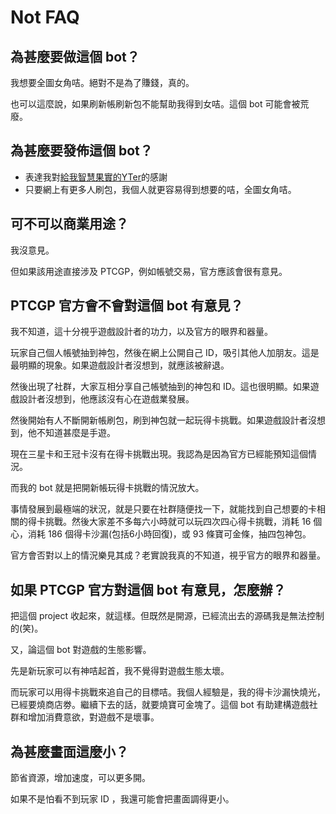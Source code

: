 # Not FAQ

## 為甚麼要做這個 bot？

我想要全圖女角咭。絕對不是為了賺錢，真的。

也可以這麼說，如果刷新帳刷新包不能幫助我得到女咭。這個 bot 可能會被荒廢。

## 為甚麼要發佈這個 bot？

- 表達我對[給我智慧果實的YTer](https://www.youtube.com/watch?v=E4VI8nuzDdo)的感謝
- 只要網上有更多人刷包，我個人就更容易得到想要的咭，全圖女角咭。

## 可不可以商業用途？

我沒意見。

但如果該用途直接涉及 PTCGP，例如帳號交易，官方應該會很有意見。

## PTCGP 官方會不會對這個 bot 有意見？

我不知道，這十分視乎遊戲設計者的功力，以及官方的眼界和器量。

玩家自己個人帳號抽到神包，然後在網上公開自己 ID，吸引其他人加朋友。這是最明顯的現象。如果遊戲設計者沒想到，就應該被辭退。

然後出現了社群，大家互相分享自己帳號抽到的神包和 ID。這也很明顯。如果遊戲設計者沒想到，他應該沒有心在遊戲業發展。

然後開始有人不斷開新帳刷包，刷到神包就一起玩得卡挑戰。如果遊戲設計者沒想到，他不知道甚麼是手遊。

現在三星卡和王冠卡沒有在得卡挑戰出現。我認為是因為官方已經能預知這個情況。

而我的 bot 就是把開新帳玩得卡挑戰的情況放大。

事情發展到最極端的狀況，就是只要在社群隨便找一下，就能找到自己想要的卡相關的得卡挑戰。然後大家差不多每六小時就可以玩四次四心得卡挑戰，消耗 16 個心，消耗 186 個得卡沙漏(包括6小時回復)，或 93 條寶可金條，抽四包神包。

官方會否對以上的情況樂見其成？老實說我真的不知道，視乎官方的眼界和器量。

## 如果 PTCGP 官方對這個 bot 有意見，怎麼辦？

把這個 project 收起來，就這樣。但既然是開源，已經流出去的源碼我是無法控制的(笑)。

又，論這個 bot 對遊戲的生態影響。

先是新玩家可以有神咭起首，我不覺得對遊戲生態太壞。

而玩家可以用得卡挑戰來追自己的目標咭。我個人經驗是，我的得卡沙漏快燒光，已經要燒商店劵。繼續下去的話，就要燒寶可金塊了。這個 bot 有助建構遊戲社群和增加消費意欲，對遊戲不是壞事。

## 為甚麼畫面這麼小？

節省資源，增加速度，可以更多開。

如果不是怕看不到玩家 ID ，我還可能會把畫面調得更小。
